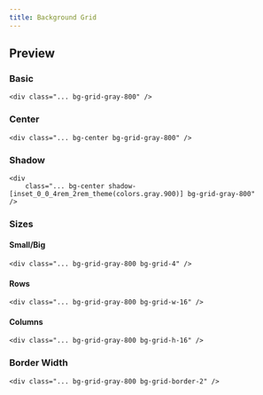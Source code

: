 ```yaml
---
title: Background Grid
---
```


<script>
	import UtilsTable from '$lib/UtilsTable.svelte'
    import Preview from "$lib/components/Preview.svelte"
    
	const bgGridColorUtilities = {
		'.bg-grid-<color>': {
            'background-size':
                'var(--tw-bg-grid-size, var(--tw-bg-grid-w, 32px)) var(--tw-bg-grid-size, var(--tw-bg-grid-h, 32px))',
            'background-image': `
                linear-gradient(to right, <color> var(--tw-bg-grid-border-w, 1px), transparent 0px),
                linear-gradient(to bottom, <color> var(--tw-bg-grid-border-w, 1px), transparent 0px)`,
		}
	}
    const bgGridSpacingSizeUtilities = {
		'.bg-grid-<spacing>': {
            '--tw-bg-grid-size': '<spacing>',
		}
	}
    const bgGridSpacingWidthUtilities = {
		'.bg-grid-w-<spacing>': {
            '--tw-bg-grid-w': '<spacing>',
		}
	}
    const bgGridSpacingHeightUtilities = {
		'.bg-grid-h-<spacing>': {
            '--tw-bg-grid-h': '<spacing>',
		}
	}
    const bgGridBorderWidthUtilities = {
		'.bg-grid-border-<border-width>': {
            "--tw-bg-grid-border-w": '<border-width>',
		}
	}
</script>

## Preview

### Basic

<Preview useGrid={false}>
    <div class="h-32 bg-grid-gray-800"></div>
</Preview>

```svelte /bg-grid-gray-800/
<div class="... bg-grid-gray-800" />
```

### Center

<Preview useGrid={false}>
    <div class="h-32 bg-grid-gray-800 bg-center"></div>
</Preview>

```svelte /bg-center/
<div class="... bg-center bg-grid-gray-800" />
```

### Shadow

<Preview useGrid={false}>
    <div class="h-32 bg-grid-gray-800 bg-center shadow-[inset_0_0_4rem_2rem_theme(colors.gray.900)]"></div>
</Preview>

```svelte /shadow-[inset_0_0_4rem_2rem_theme(colors.gray.900)]/
<div
    class="... bg-center shadow-[inset_0_0_4rem_2rem_theme(colors.gray.900)] bg-grid-gray-800"
/>
```

### Sizes

#### Small/Big

<Preview useGrid={false}>
    <div class="h-32 bg-grid-gray-800 bg-grid-4"></div>
</Preview>

```svelte /bg-grid-4/
<div class="... bg-grid-gray-800 bg-grid-4" />
```

#### Rows

<Preview useGrid={false}>
    <div class="h-32 bg-grid-gray-800 bg-grid-w-16"></div>
</Preview>

```svelte /bg-grid-w-16/
<div class="... bg-grid-gray-800 bg-grid-w-16" />
```

#### Columns

<Preview useGrid={false}>
    <div class="h-32 bg-grid-gray-800 bg-grid-h-16"></div>
</Preview>

```svelte /bg-grid-h-16/
<div class="... bg-grid-gray-800 bg-grid-h-16" />
```

### Border Width

<Preview useGrid={false}>
    <div class="h-32 bg-grid-gray-800 bg-grid-border-2"></div>
</Preview>

```svelte /bg-grid-border-2/
<div class="... bg-grid-gray-800 bg-grid-border-2" />
```

## Utilities

### Base and Color

<UtilsTable utilities={bgGridColorUtilities} />

### Size

<UtilsTable utilities={bgGridSpacingSizeUtilities} />

#### Width

<UtilsTable utilities={bgGridSpacingWidthUtilities} />

#### Height

<UtilsTable utilities={bgGridSpacingHeightUtilities} />

### Border Width

<UtilsTable utilities={bgGridBorderWidthUtilities} />

## Usage

### Single import

```js
// tailwind.config.js

import { bgGrid } from "tailwindcss-addons"

export default {
    plugins: [bgGrid],
}
```

### Multi import

```js
// tailwind.config.js

import { allAddons } from "tailwindcss-addons"

export default {
    plugins: [
        ...allAddons({
            bgGrid: false, // Enabled by default.
        }),
    ],
}
```
